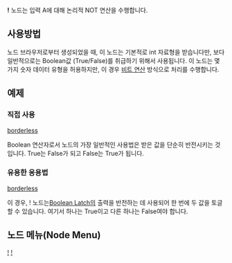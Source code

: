 <languages></languages>

**!** 노드는 입력 A에 대해 논리적 NOT 연산을 수행합니다.

## 사용방법

노드 브라우저로부터 생성되었을 때, 이 노드는 기본적로 int 자료형을
받습니다만, 보다 일반적으로는 Boolean값 (True/False)를 취급하기 위해서
사용됩니다. 이 노드는 몇 가지 숫자 데이터 유형을 허용하지만, 이 경우
[비트
연산](https://ko.wikipedia.org/wiki/%EB%B9%84%ED%8A%B8_%EC%97%B0%EC%82%B0)
방식으로 처리를 수행합니다.

## 예제

### 직접 사용

[borderless](File:Protoflux_example_NOT1.png "wikilink")</br>

Boolean 연산자로서 노드의 가장 일반적인 사용법은 받은 값을 단순히
반전시키는 것입니다. True는 False가 되고 False는 True가 됩니다.

### 유용한 응용법

[borderless](File:Protoflux_example_NOT2.png "wikilink")</br>

이 경우, ! 노드는[Boolean
Latch의](Boolean_Latch_(Protoflux_node)/ko "wikilink") 출력을 반전하는
데 사용되어 한 번에 두 값을 토글할 수 있습니다. 여기서 하나는 True이고
다른 하나는 False여야 합니다.

## 노드 메뉴(Node Menu)

[!](Category:Protoflux{{#translation:}} "wikilink")
[!](Category:Protoflux:Operators{{#translation:}} "wikilink")